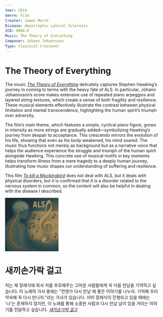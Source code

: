 ```yaml
---
Year: 2014
Genre: Film
Creator: James Marsh
Disease: Amyotrophic Lateral Sclerosis
ICD: 8B60.0
Music: The Theory of Everything
Composer: Jóhann Jóhannsson
Type: Classical Crossover
---
```


# The Theory of Everything

The music [*The Theory of Everything*](https://youtu.be/nMFUkbr7ymY?si=-FtmRNN__DjKrBJ6) delicately captures Stephen Hawking’s journey in coming to terms with the heavy fate of ALS. In particular, Jóhann Jóhannsson’s score makes extensive use of repeated piano arpeggios and layered string textures, which create a sense of both fragility and resilience. These musical elements effectively illustrate the contrast between physical limitation and mental transcendence, highlighting the human spirit’s triumph over adversity.

The film’s main theme, which features a simple, cyclical piano figure, grows in intensity as more strings are gradually added—symbolizing Hawking’s journey from despair to acceptance. This crescendo mirrors the evolution of his life, showing that even as his body weakened, his mind soared. The music thus functions not merely as background but as a narrative voice that helps the audience experience the struggle and triumph of the human spirit alongside Hawking. This concrete use of musical motifs in key moments helps transform illness from a mere tragedy to a deeply human journey, illustrating how music shapes our understanding of suffering and resilience.

This film [*To kill a Mockingbird*](ha_jeonghyeon.md) does not deal with ALS, but it deals with physical disorders, but it is confirmed that it is a disorder related to the nervous system in common, so the content will also be helpful in dealing with the disease I described.

<img src="./lee_junhee_img.png" alt="image depicting ALS" style="width:35%;" />

# 새끼손가락 걸고
저는 제 장례식에 와서 저를 추모해주는 고마운 사람들에게 꼭 다음 만남을 기약하고 싶습니다. 이 노래의 가사 중에는 "언젠가 다시 만날 때 좋은 이야기를 나누자. 기억해 우리 약속해 꼭 다시 만나자."라는 가사가 있습니다. 이미 장례식이 진행되고 있을 때에는 '나'는 존재하지 않지만, 이 노래를 통해 소중한 사람과 다시 만날 날이 있을 거라는 이야기를 전달하고 싶습니다. [*새끼손가락 걸고*](https://youtu.be/NGmL_WouziE?si=cQvPqoC9K5tZLu_A)
